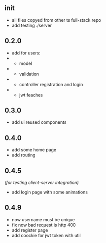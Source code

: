 ## init

- all files copyed from other ts full-stack repo
- add testing ./server

## 0.2.0

- add for users:
- - model
- - validation
- - controller registration and login
- - jwt feaches

## 0.3.0

- add ui reused components

## 0.4.0

- add some home page
- add routing

## 0.4.5

_(for testing client-server integration)_

- add login page with some animations

## 0.4.9

- now username must be unique
- fix now bad request is http 400
- add register page
- add coockie for jwt token with util
